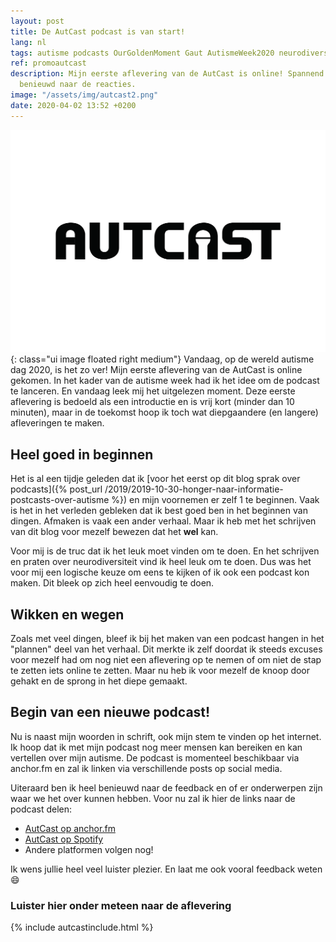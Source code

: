 ```yaml
---
layout: post
title: De AutCast podcast is van start!
lang: nl
tags: autisme podcasts OurGoldenMoment Gaut AutismeWeek2020 neurodiversiteit
ref: promoautcast
description: Mijn eerste aflevering van de AutCast is online! Spannend! Ik ben heel
  benieuwd naar de reacties.
image: "/assets/img/autcast2.png"
date: 2020-04-02 13:52 +0200
---
```

![AutCast logo](/assets/img/autcast2.png){: class="ui image floated right medium"}
Vandaag, op de wereld autisme dag 2020, is het zo ver! Mijn eerste aflevering van de AutCast is online gekomen. In het kader van de autisme week had ik het idee om de podcast te lanceren. En vandaag leek mij het uitgelezen moment. Deze eerste aflevering is bedoeld als een introductie en is vrij kort (minder dan 10 minuten), maar in de toekomst hoop ik toch wat diepgaandere (en langere) afleveringen te maken.

## Heel goed in beginnen

Het is al een tijdje geleden dat ik [voor het eerst op dit blog sprak over podcasts]({% post_url /2019/2019-10-30-honger-naar-informatie-postcasts-over-autisme %}) en mijn voornemen er zelf 1 te beginnen. Vaak is het in het verleden gebleken dat ik best goed ben in het beginnen van dingen. Afmaken is vaak een ander verhaal. Maar ik heb met het schrijven van dit blog voor mezelf bewezen dat het **wel** kan.

Voor mij is de truc dat ik het leuk moet vinden om te doen. En het schrijven en praten over neurodiversiteit vind ik heel leuk om te doen. Dus was het voor mij een logische keuze om eens te kijken of ik ook een podcast kon maken. Dit bleek op zich heel eenvoudig te doen.

## Wikken en wegen
Zoals met veel dingen, bleef ik bij het maken van een podcast hangen in het "plannen" deel van het verhaal. Dit merkte ik zelf doordat ik steeds excuses voor mezelf had om nog niet een aflevering op te nemen of om niet de stap te zetten iets online te zetten. Maar nu heb ik voor mezelf de knoop door gehakt en de sprong in het diepe gemaakt.

## Begin van een nieuwe podcast!
Nu is naast mijn woorden in schrift, ook mijn stem te vinden op het internet. Ik hoop dat ik met mijn podcast nog meer mensen kan bereiken en kan vertellen over mijn autisme. De podcast is momenteel beschikbaar via anchor.fm en zal ik linken via verschillende posts op social media.

Uiteraard ben ik heel benieuwd naar de feedback en of er onderwerpen zijn waar we het over kunnen hebben. Voor nu zal ik hier de links naar de podcast delen:

- [AutCast op anchor.fm](https://anchor.fm/autcast)
- [AutCast op Spotify](https://open.spotify.com/show/2H6dT7TFrxSEmqV2Gtx1IE)
- Andere platformen volgen nog!

Ik wens jullie heel veel luister plezier. En laat me ook vooral feedback weten :smile:

### Luister hier onder meteen naar de aflevering
{% include autcastinclude.html %}
